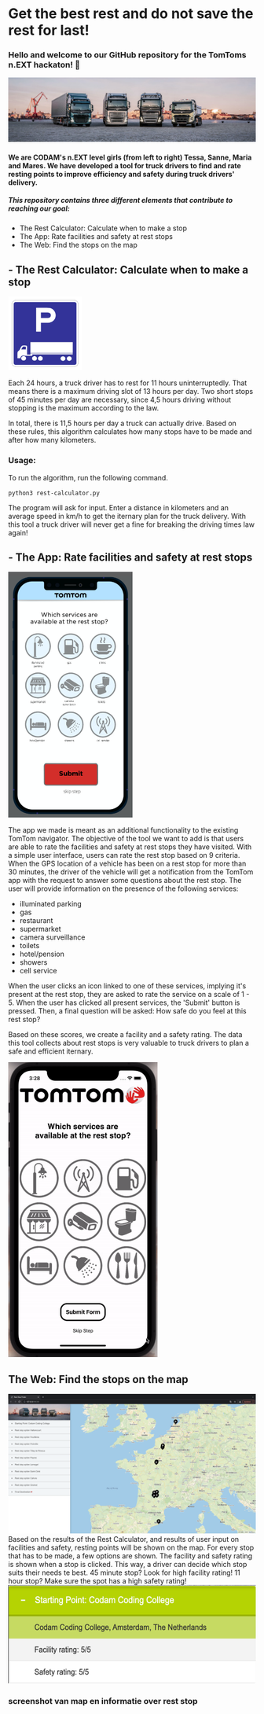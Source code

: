# Get the best rest and do not save the rest for last!
### Hello and welcome to our GitHub repository for the TomToms n.EXT hackaton! 🚛
![Alt text](/pics/trucker.jpeg "Trucks")
#### We are CODAM's n.EXT level girls (from left to right) Tessa, Sanne, Maria and Mares. We have developed a tool for truck drivers to find and rate resting points to improve efficiency and safety during truck drivers' delivery.


##### This repository contains three different elements that contribute to reaching our goal:
- The Rest Calculator: Calculate when to make a stop
- The App: Rate facilities and safety at rest stops
- The Web: Find the stops on the map

## - The Rest Calculator: Calculate when to make a stop
<img src="/pics/truck-park.gif" height="150" />

Each 24 hours, a truck driver has to rest for 11 hours uninterruptedly. That means there is a maximum driving slot of 13 hours per day. Two short stops of 45 minutes per day are necessary, since 4,5 hours driving without stopping is the maximum according to the law.

In total, there is 11,5 hours per day a truck can actually drive.
Based on these rules, this algorithm calculates how many stops have to be made and after how many kilometers.

### Usage:
To run the algorithm, run the following command.
```console
python3 rest-calculator.py
```
The program will ask for input. Enter a distance in kilometers and an average speed in km/h to get the iternary plan for the truck delivery. With this tool a truck driver will never get a fine for breaking the driving times law again!


## - The App: Rate facilities and safety at rest stops
<img src="/pics/the-app.png" height="500" />

The app we made is meant as an additional functionality to the existing TomTom navigator. The objective of the tool we want to add is that users are able to rate the facilities and safety at rest stops they have visited. With a simple user interface, users can rate the rest stop based on 9 criteria. When the GPS location of a vehicle has been on a rest stop for more than 30 minutes, the driver of the vehicle will get a notification from the TomTom app with the request to answer some questions about the rest stop. The user will provide information on the presence of the following services:
- illuminated parking
- gas
- restaurant
- supermarket
- camera surveillance
- toilets
- hotel/pension
- showers
- cell service

When the user clicks an icon linked to one of these services, implying it's present at the rest stop, they are asked to rate the service on a scale of 1 - 5. When the user has clicked all present services, the 'Submit' button is pressed. Then, a final question will be asked: How safe do you feel at this rest stop?

Based on these scores, we create a facility and a safety rating. The data this tool collects about rest stops is very valuable to truck drivers to plan a safe and efficient iternary.

<img src="/pics/app.gif" alt="animated"  height="600" />

## The Web: Find the stops on the map
<img src="/pics/MapOverview.png" />
Based on the results of the Rest Calculator, and results of user input on facilities and safety, resting points will be shown on the map. For every stop that has to be made, a few options are shown. The facility and safety rating is shown when a stop is clicked. This way, a driver can decide which stop suits their needs te best. 45 minute stop? Look for high facility rating! 11 hour stop? Make sure the spot has a high safety rating! 
<img src="/pics/zoomedinfo.png" height="200" />


### screenshot van map en informatie over rest stop

